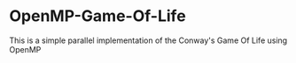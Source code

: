# OpenMP-Game-Of-Life
This is a simple parallel implementation of the Conway's Game Of Life using OpenMP

